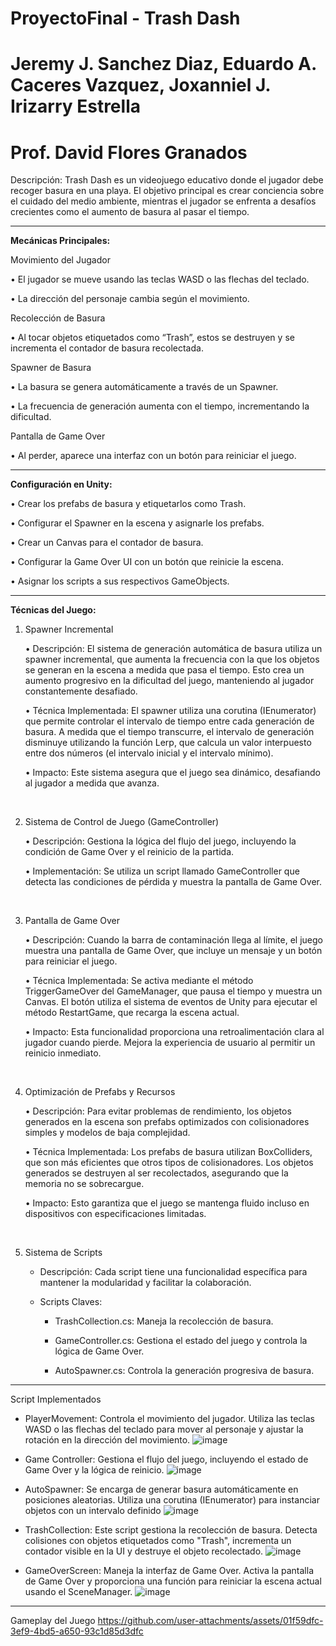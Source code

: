# ProyectoFinal - Trash Dash
# Jeremy J. Sanchez Diaz, Eduardo A. Caceres Vazquez, Joxanniel J. Irizarry Estrella
# Prof. David Flores Granados


Descripción:
Trash Dash es un videojuego educativo donde el jugador debe recoger basura en una playa. El objetivo principal es crear conciencia sobre el cuidado del medio ambiente, mientras el jugador se enfrenta a desafíos crecientes como el aumento de basura al pasar el tiempo.


---


**Mecánicas Principales:**

Movimiento del Jugador  

•	El jugador se mueve usando las teclas WASD o las flechas del teclado.  

•	La dirección del personaje cambia según el movimiento.<br> 


Recolección de Basura  

•	Al tocar objetos etiquetados como “Trash”, estos se destruyen y se incrementa el contador de basura recolectada.<br>

Spawner de Basura  

•	La basura se genera automáticamente a través de un Spawner.  

•	La frecuencia de generación aumenta con el tiempo, incrementando la dificultad.<br>  


Pantalla de Game Over  

•	Al perder, aparece una interfaz con un botón para reiniciar el juego.<br>




---





**Configuración en Unity:**  

•	Crear los prefabs de basura y etiquetarlos como Trash.  

•	Configurar el Spawner en la escena y asignarle los prefabs.  

•	Crear un Canvas para el contador de basura.  

•	Configurar la Game Over UI con un botón que reinicie la escena.  

•	Asignar los scripts a sus respectivos GameObjects.



---



**Técnicas del Juego:**  


1. Spawner Incremental

    • Descripción: El sistema de generación automática de basura utiliza un spawner incremental, que aumenta la frecuencia con la que los objetos se generan en la escena a medida que pasa el tiempo. Esto crea un aumento progresivo en la dificultad del juego, manteniendo al jugador constantemente desafiado.

    • Técnica Implementada: El spawner utiliza una corutina (IEnumerator) que permite controlar el intervalo de tiempo entre cada generación de basura. A medida que el tiempo transcurre, el intervalo de generación disminuye utilizando la función Lerp, que calcula un valor interpuesto entre dos números (el intervalo inicial y el intervalo mínimo).  

    • Impacto: Este sistema asegura que el juego sea dinámico, desafiando al jugador a medida que avanza.<br>  

&nbsp;

2. Sistema de Control de Juego (GameController)
   
    • Descripción: Gestiona la lógica del flujo del juego, incluyendo la condición de Game Over y el reinicio de la partida.  

    • Implementación: Se utiliza un script llamado GameController que detecta las condiciones de pérdida y muestra la pantalla de Game Over.<br>  

&nbsp;

3. Pantalla de Game Over
   
    • Descripción: Cuando la barra de contaminación llega al límite, el juego muestra una pantalla de Game Over, que incluye un mensaje y un botón para reiniciar el juego.  

    • Técnica Implementada: Se activa mediante el método TriggerGameOver del GameManager, que pausa el tiempo y muestra un Canvas. El botón utiliza el sistema de eventos de Unity para ejecutar el método RestartGame, que recarga la escena actual.  

    • Impacto: Esta funcionalidad proporciona una retroalimentación clara al jugador cuando pierde. Mejora la experiencia de usuario al permitir un reinicio inmediato.<br>  

&nbsp;

4. Optimización de Prefabs y Recursos
   
    • Descripción: Para evitar problemas de rendimiento, los objetos generados en la escena son prefabs optimizados con colisionadores simples y modelos de baja complejidad.  

    • Técnica Implementada: Los prefabs de basura utilizan BoxColliders, que son más eficientes que otros tipos de colisionadores. Los objetos generados se destruyen al ser recolectados, asegurando que la memoria no se sobrecargue.  

    • Impacto: Esto garantiza que el juego se mantenga fluido incluso en dispositivos con especificaciones limitadas.<br>  

&nbsp;

5. Sistema de Scripts
    
    - Descripción: Cada script tiene una funcionalidad específica para mantener la modularidad y facilitar la colaboración.  

    - Scripts Claves:  

        -	TrashCollection.cs: Maneja la recolección de basura.
  
        -	GameController.cs: Gestiona el estado del juego y controla la lógica de Game Over.
  
        -	AutoSpawner.cs: Controla la generación progresiva de basura.<br>
  

---

Script Implementados

- PlayerMovement: Controla el movimiento del jugador. Utiliza las teclas WASD o las flechas del teclado para mover al personaje y ajustar la rotación en la dirección del movimiento.
![image](https://github.com/user-attachments/assets/9c0e2a48-1947-4cb6-9115-25df3595033d)<br>


- Game Controller: Gestiona el flujo del juego, incluyendo el estado de Game Over y la lógica de reinicio.
![image](https://github.com/user-attachments/assets/d75de50d-cbba-4f02-b485-fbb3d1e02de5)<br>


- AutoSpawner: Se encarga de generar basura automáticamente en posiciones aleatorias. Utiliza una corutina (IEnumerator) para instanciar objetos con un intervalo definido
![image](https://github.com/user-attachments/assets/dcce5ab9-132f-43d4-9a85-d930e2fd0936)<br>


- TrashCollection: Este script gestiona la recolección de basura. Detecta colisiones con objetos etiquetados como "Trash", incrementa un contador visible en la UI y destruye el objeto recolectado.
![image](https://github.com/user-attachments/assets/5c4b852c-6ed3-4541-aa86-f13c8e7b3cd0)<br>


- GameOverScreen: Maneja la interfaz de Game Over. Activa la pantalla de Game Over y proporciona una función para reiniciar la escena actual usando el SceneManager.
![image](https://github.com/user-attachments/assets/d82eb928-0218-466f-b57b-40d7da68d2fb)<br>

---

Gameplay del Juego
https://github.com/user-attachments/assets/01f59dfc-3ef9-4bd5-a650-93c1d85d3dfc












